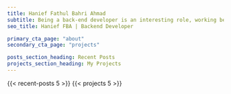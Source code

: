 ```yaml
---
title: Hanief Fathul Bahri Ahmad
subtitle: Being a back-end developer is an interesting role, working behind the scenes as a bridge to connections. let's explore everything from here 🚀
seo_title: Hanief FBA | Backend Developer

primary_cta_page: "about"
secondary_cta_page: "projects"

posts_section_heading: Recent Posts
projects_section_heading: My Projects
---
```


{{< recent-posts 5 >}}
{{< projects 5 >}}
